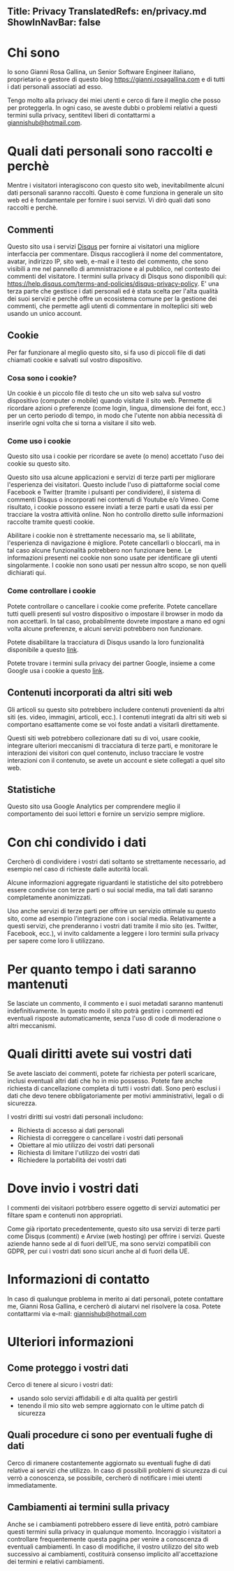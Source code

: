 Title: Privacy
TranslatedRefs: en/privacy.md
ShowInNavBar: false
---
# Chi sono

Io sono Gianni Rosa Gallina, un Senior Software Engineer italiano, proprietario e gestore di questo blog <a href="https://gianni.rosagallina.com">https://gianni.rosagallina.com</a> e di tutti i dati personali associati ad esso.

Tengo molto alla privacy dei miei utenti e cerco di fare il meglio che posso per proteggerla. In ogni caso, se aveste dubbi o problemi relativi a questi termini sulla privacy, sentitevi liberi di contattarmi a [giannishub@hotmail.com](mailto:giannishub@hotmail.com).

# Quali dati personali sono raccolti e perch&egrave;

Mentre i visitatori interagiscono con questo sito web, inevitabilmente alcuni dati personali saranno raccolti. Questo &egrave; come funziona in generale un sito web ed &egrave; fondamentale per fornire i suoi servizi. Vi dir&ograve; quali dati sono raccolti e perch&egrave;.

## Commenti

Questo sito usa i servizi <a href="https://disqus.com/" target="_blank">Disqus</a> per fornire ai visitatori una migliore interfaccia per commentare. Disqus raccoglier&agrave; il nome del commentatore, avatar, indirizzo IP, sito web, e-mail e il testo del commento, che sono visibili a me nel pannello di ammnistrazione e al pubblico, nel contesto dei commenti del visitatore. I termini sulla privacy di Disqus sono disponibili qui: <a href="https://help.disqus.com/terms-and-policies/disqus-privacy-policy" target="_blank">https://help.disqus.com/terms-and-policies/disqus-privacy-policy</a>. E' una terza parte che gestisce i dati personali ed &egrave; stata scelta per l'alta qualit&agrave; dei suoi servizi e perch&egrave; offre un ecosistema comune per la gestione dei commenti, che permette agli utenti di commentare in molteplici siti web usando un unico account.

## Cookie

Per far funzionare al meglio questo sito, si fa uso di piccoli file di dati chiamati cookie e salvati sul vostro dispositivo.

### Cosa sono i cookie?

Un cookie &egrave; un piccolo file di testo che un sito web salva sul vostro dispositivo (computer o mobile) quando visitate il sito web. Permette di ricordare azioni o preferenze (come login, lingua, dimensione dei font, ecc.) per un certo periodo di tempo, in modo che l'utente non abbia necessit&agrave; di inserirle ogni volta che si torna a visitare il sito web.

### Come uso i cookie

Questo sito usa i cookie per ricordare se avete (o meno) accettato l'uso dei cookie su questo sito.

Questo sito usa alcune applicazioni e servizi di terze parti per migliorare l'esperienza dei visitatori. Questo include l'uso di piattaforme social come Facebook e Twitter (tramite i pulsanti per condividere), il sistema di commenti Disqus o incorporati nei contenuti di Youtube e/o Vimeo. Come risultato, i cookie possono essere inviati a terze parti e usati da essi per tracciare la vostra attivit&agrave; online. Non ho controllo diretto sulle informazioni raccolte tramite questi cookie.

Abilitare i cookie non &egrave; strettamente necessario ma, se li abilitate, l'esperienza di navigazione &egrave; migliore. Potete cancellarli o bloccarli, ma in tal caso alcune funzionalit&agrave; potrebbero non funzionare bene. Le informazioni presenti nei cookie non sono usate per identificare gli utenti singolarmente. I cookie non sono usati per nessun altro scopo, se non quelli dichiarati qui.

### Come controllare i cookie

Potete controllare o cancellare i cookie come preferite. Potete cancellare tutti quelli presenti sul vostro dispositivo o impostare il browser in modo da non accettarli. In tal caso, probabilmente dovrete impostare a mano ed ogni volta alcune preferenze, e alcuni servizi potrebbero non funzionare.

Potete disabilitare la tracciatura di Disqus usando la loro funzionalit&agrave; disponibile a questo <a href="https://help.disqus.com/customer/portal/articles/1657951-ad-training-settings" target="_blank">link</a>.

Potete trovare i termini sulla privacy dei partner Google, insieme a come Google usa i cookie a questo <a href="http://www.google.com/policies/privacy/partners/" target="_blank">link</a>.

## Contenuti incorporati da altri siti web

Gli articoli su questo sito potrebbero includere contenuti provenienti da altri siti (es. video, immagini, articoli, ecc.). I contenuti integrati da altri siti web si comportano esattamente come se voi foste andati a visitarli direttamente.

Questi siti web potrebbero collezionare dati su di voi, usare cookie, integrare ulteriori meccanismi di tracciatura di terze parti, e monitorare le interazioni dei visitori con quel contenuto, incluso tracciare le vostre interazioni con il contenuto, se avete un account e siete collegati a quel sito web.

## Statistiche

Questo sito usa Google Analytics per comprendere meglio il comportamento dei suoi lettori e fornire un servizio sempre migliore.

# Con chi condivido i dati

Cercher&ograve; di condividere i vostri dati soltanto se strettamente necessario, ad esempio nel caso di richieste dalle autorit&agrave; locali.

Alcune informazioni aggregate riguardanti le statistiche del sito potrebbero essere condivise con terze parti o sui social media, ma tali dati saranno completamente anonimizzati.

Uso anche servizi di terze parti per offrire un servizio ottimale su questo sito, come ad esempio l'integrazione con i social media. Relativamente a questi servizi, che prenderanno i vostri dati tramite il mio sito (es. Twitter, Facebook, ecc.), vi invito caldamente a leggere i loro termini sulla privacy per sapere come loro li utilizzano.

# Per quanto tempo i dati saranno mantenuti

Se lasciate un commento, il commento e i suoi metadati saranno mantenuti indefinitivamente. In questo modo il sito potr&agrave; gestire i commenti ed eventuali risposte automaticamente, senza l'uso di code di moderazione o altri meccanismi.

# Quali diritti avete sui vostri dati

Se avete lasciato dei commenti, potete far richiesta per poterli scaricare, inclusi eventuali altri dati che ho in mio possesso. Potete fare anche richiesta di cancellazione completa di tutti i vostri dati. Sono per&ograve; esclusi i dati che devo tenere obbligatoriamente per motivi amministrativi, legali o di sicurezza.

I vostri diritti sui vostri dati personali includono:

- Richiesta di accesso ai dati personali
- Richiesta di correggere o cancellare i vostri dati personali
- Obiettare al mio utilizzo dei vostri dati personali
- Richiesta di limitare l'utilizzo dei vostri dati
- Richiedere la portabilit&agrave; dei vostri dati

# Dove invio i vostri dati

I commenti dei visitaori potrbbero essere oggetto di servizi automatici per filtare spam e contenuti non appropriati.

Come gi&agrave; riportato precedentemente, questo sito usa servizi di terze parti come Disqus (commenti) e Arvixe (web hosting) per offrire i servizi. Queste aziende hanno sede al di fuori dell'UE, ma sono servizi compatibili con GDPR, per cui i vostri dati sono sicuri anche al di fuori della UE.

# Informazioni di contatto

In caso di qualunque problema in merito ai dati personali, potete contattare me, Gianni Rosa Gallina, e cercher&ograve; di aiutarvi nel risolvere la cosa. Potete contattarmi via e-mail: [giannishub@hotmail.com](mailto:giannishub@hotmail.com)

# Ulteriori informazioni

## Come proteggo i vostri dati

Cerco di tenere al sicuro i vostri dati:

- usando solo servizi affidabili e di alta qualit&agrave; per gestirli
- tenendo il mio sito web sempre aggiornato con le ultime patch di sicurezza

## Quali procedure ci sono per eventuali fughe di dati

Cerco di rimanere costantemente aggiornato su eventuali fughe di dati relative ai servizi che utilizzo. In caso di possibili problemi di sicurezza di cui verr&ograve; a conoscenza, se possibile, cercher&ograve; di notificare i miei utenti immediatamente.

## Cambiamenti ai termini sulla privacy

Anche se i cambiamenti potrebbero essere di lieve entit&agrave;, potr&ograve; cambiare questi termini sulla privacy in qualunque momento. Incoraggio i visitatori a controllare frequentemente questa pagina per venire a conoscenza di eventuali cambiamenti. In caso di modifiche, il vostro utilizzo del sito web successivo ai cambiamenti, costituir&agrave; consenso implicito all'accettazione dei termini e relativi cambiamenti.